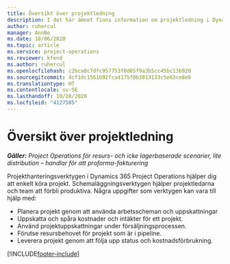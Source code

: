 ```yaml
---
title: Översikt över projektledning
description: I det här ämnet finns information om projektledning i Dynamics 365 Project Operations.
author: ruhercul
manager: AnnBe
ms.date: 10/06/2020
ms.topic: article
ms.service: project-operations
ms.reviewer: kfend
ms.author: ruhercul
ms.openlocfilehash: c2bca0c7dfc957753f0d05f9a3b5cc45bc13b920
ms.sourcegitcommit: 4cf1dc1561b92fca4175f0b3813133c5e63ce8e6
ms.translationtype: HT
ms.contentlocale: sv-SE
ms.lasthandoff: 10/28/2020
ms.locfileid: "4127585"
---
```

# <a name="project-management-overview"></a>Översikt över projektledning

_**Gäller:** Project Operations för resurs- och icke lagerbaserade scenarier, lite distribution – handlar för att proforma-fakturering_

Projekthanteringsverktygen i Dynamics 365 Project Operations hjälper dig att enkelt köra projekt. Schemaläggningsverktygen hjälper projektledarna och team att förbli produktiva. Några uppgifter som verktygen kan vara till hjälp med:

- Planera projekt genom att använda arbetsscheman och uppskattningar
- Uppskatta och spåra kostnader och intäkter för ett projekt.
- Använd projektuppskattningar under försäljningsprocessen.
- Förutse resursbehovet för projekt som är i pipeline.
- Leverera projekt genom att följa upp status och kostnadsförbrukning.


[!INCLUDE[footer-include](../includes/footer-banner.md)]
